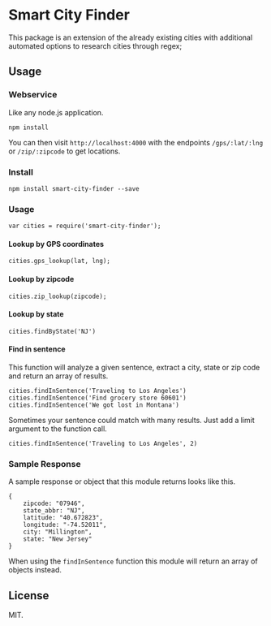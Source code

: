 # Smart City Finder

This package is an extension of the already existing cities with additional automated options to research cities through regex;

## Usage

### Webservice

Like any node.js application.

```
npm install
```

You can then visit `http://localhost:4000` with the endpoints `/gps/:lat/:lng` or `/zip/:zipcode`
to get locations.

### Install

```
npm install smart-city-finder --save
```

### Usage

```
var cities = require('smart-city-finder');
```

#### Lookup by GPS coordinates

```
cities.gps_lookup(lat, lng);
```

#### Lookup by zipcode

```
cities.zip_lookup(zipcode);
```

#### Lookup by state

```
cities.findByState('NJ')
```

#### Find in sentence
This function will analyze a given sentence, extract a city, state or zip code and return an array of results.

```
cities.findInSentence('Traveling to Los Angeles')
cities.findInSentence('Find grocery store 60601')
cities.findInSentence('We got lost in Montana')
```

Sometimes your sentence could match with many results. Just add a limit argument to the function call.

```
cities.findInSentence('Traveling to Los Angeles', 2)
```

### Sample Response

A sample response or object that this module returns looks like this.

    {
        zipcode: "07946",
        state_abbr: "NJ",
        latitude: "40.672823",
        longitude: "-74.52011",
        city: "Millington",
        state: "New Jersey"
    }

When using the ```findInSentence``` function this module will return an array of objects instead.

## License

MIT.
